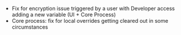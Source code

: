- Fix for encryption issue triggered by a user with Developer access adding a new variable (UI + Core Process)
- Core process: fix for local overrides getting cleared out in some circumstances
